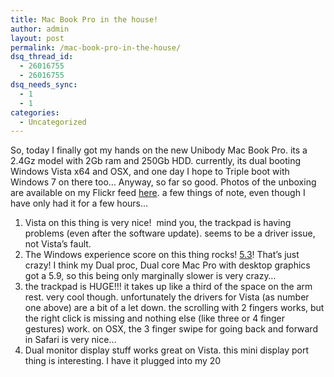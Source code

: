 ```yaml
---
title: Mac Book Pro in the house!
author: admin
layout: post
permalink: /mac-book-pro-in-the-house/
dsq_thread_id:
  - 26016755
  - 26016755
dsq_needs_sync:
  - 1
  - 1
categories:
  - Uncategorized
---
```

So, today I finally got my hands on the new Unibody Mac Book Pro. its a 2.4Gz model with 2Gb ram and 250Gb HDD. currently, its dual booting Windows Vista x64 and OSX, and one day I hope to Triple boot with Windows 7 on there too… Anyway, so far so good. Photos of the unboxing are available on my Flickr feed [here][1]. a few things of note, even though I have only had it for a few hours…

  1. Vista on this thing is very nice!&#160; mind you, the trackpad is having problems (even after the software update). seems to be a driver issue, not Vista’s fault. 
  2. The Windows experience score on this thing rocks! [5.3][2]! That’s just crazy! I think my Dual proc, Dual core Mac Pro with desktop graphics got a 5.9, so this being only marginally slower is very crazy… 
  3. the trackpad is HUGE!!! it takes up like a third of the space on the arm rest. very cool though. unfortunately the drivers for Vista (as number one above) are a bit of a let down. the scrolling with 2 fingers works, but the right click is missing and nothing else (like three or 4 finger gestures) work. on OSX, the 3 finger swipe for going back and forward in Safari is very nice… 
  4. Dual monitor display stuff works great on Vista. this mini display port thing is interesting. I have it plugged into my 20

 [1]: http://www.flickr.com/photos/lsmartman/sets/72157610433380170/
 [2]: http://images.lotas-smartman.net/image.ashx?id=6093ab09-710d-4ef6-87f8-487c438180c7